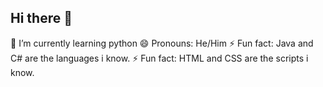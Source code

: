 ## Hi there 👋

🌱 I’m currently learning python
😄 Pronouns: He/Him
⚡ Fun fact: Java and C# are the languages i know.
⚡ Fun fact: HTML and CSS are the scripts i know.

<!--
**Yuanthewan/Yuanthewan** is a ✨ _special_ ✨ repository because its `README.md` (this file) appears on your GitHub profile.

Here are some ideas to get you started:

- 🔭 I’m currently working on ...
- 🌱 I’m currently learning ...
- 👯 I’m looking to collaborate on ...
- 🤔 I’m looking for help with ...
- 💬 Ask me about ...
- 📫 How to reach me: ...
- 😄 Pronouns: ...
- ⚡ Fun fact: ...
-->
